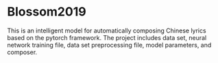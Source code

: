 # Blossom2019
This is an intelligent model for automatically composing Chinese lyrics based on the pytorch framework. The project includes data set, neural network training file, data set preprocessing file, model parameters, and composer.
